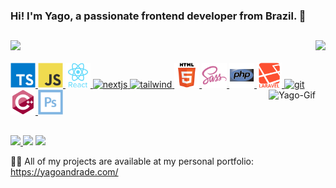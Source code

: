 ### Hi! I'm Yago, a passionate frontend developer from Brazil. 👋

##
 <div>
 <a href="https://github.com/yagoandrade">

  <img height="180em" src="https://github-readme-stats.vercel.app/api?username=yagoandrade&show_icons=true&theme=github_dark&include_all_commits=true&count_private=true"/>
  <img align="right" height="180em" src="https://github-readme-stats.vercel.app/api/top-langs/?username=yagoandrade&hide=jupyter%20notebook&layout=compact&langs_count=7&theme=github_dark"/>
</div>
<div style="display: inline_block;"><br>
    <a href="https://www.typescriptlang.org/" target="_blank" rel="noreferrer">
        <img src="https://raw.githubusercontent.com/devicons/devicon/master/icons/typescript/typescript-original.svg" alt="typescript" width="40" height="40"/>
    </a>
    <a href="https://developer.mozilla.org/en-US/docs/Web/JavaScript" target="_blank" rel="noreferrer">
        <img src="https://raw.githubusercontent.com/devicons/devicon/master/icons/javascript/javascript-original.svg" alt="javascript" width="40" height="40"/>
    </a>
    <a href="https://reactjs.org/" target="_blank" rel="noreferrer">
        <img src="https://raw.githubusercontent.com/devicons/devicon/master/icons/react/react-original-wordmark.svg" alt="react" width="40" height="40"/>
    </a>
    <a href="https://nextjs.org/" target="_blank" rel="noreferrer">
        <img src="https://cdn.aglty.io/bwql7jyk/Attachments/NewItems/image_20211214122557_0.png" alt="nextjs" width="40" height="40"/>
    </a>
    <a href="https://tailwindcss.com/" target="_blank" rel="noreferrer">
        <img src="https://www.vectorlogo.zone/logos/tailwindcss/tailwindcss-icon.svg" alt="tailwind" width="40" height="40"/>
    </a>
    <a href="https://www.w3.org/html/" target="_blank" rel="noreferrer">
        <img src="https://raw.githubusercontent.com/devicons/devicon/master/icons/html5/html5-original-wordmark.svg" alt="html5" width="40" height="40"/>
    </a>
    <a href="https://sass-lang.com" target="_blank" rel="noreferrer">
        <img src="https://raw.githubusercontent.com/devicons/devicon/master/icons/sass/sass-original.svg" alt="sass" width="40" height="40"/> 
    </a>
    <a href="https://www.php.net" target="_blank" rel="noreferrer">
        <img src="https://raw.githubusercontent.com/devicons/devicon/master/icons/php/php-original.svg" alt="php" width="40" height="40"/>
    </a>
    <a href="https://laravel.com/" target="_blank" rel="noreferrer">
        <img src="https://raw.githubusercontent.com/devicons/devicon/master/icons/laravel/laravel-plain-wordmark.svg" alt="laravel" width="40" height="40"/>
    </a>
    <a href="https://git-scm.com/" target="_blank" rel="noreferrer">
        <img src="https://www.vectorlogo.zone/logos/git-scm/git-scm-icon.svg" alt="git" width="40" height="40"/>
    </a>
    <a href="https://www.w3schools.com/cpp/" target="_blank" rel="noreferrer">
        <img src="https://raw.githubusercontent.com/devicons/devicon/master/icons/cplusplus/cplusplus-original.svg" alt="cplusplus" width="40" height="40"/>
    </a>
    <a href="https://www.photoshop.com/en" target="_blank" rel="noreferrer">
        <img src="https://raw.githubusercontent.com/devicons/devicon/master/icons/photoshop/photoshop-line.svg" alt="photoshop" width="40" height="40"/>
    </a>
<!--     <a href="https://nextjs.org/" target="_blank" rel="noreferrer">
        <img src="https://cdn.worldvectorlogo.com/logos/nextjs-2.svg" alt="nextjs" width="40" height="40"/>
    </a> -->

 
  <img align="right" alt="Yago-Gif" src="https://i.giphy.com/media/STx3VQPPCgvbzIKlw4/giphy-downsized.gif">
  
 </div>
  
  ##
  
   <a href="https://www.behance.net/yago-andrade/" target="_blank">
        <img src="https://img.shields.io/badge/Behance-0054F7?style=for-the-badge&logo=behance&logoColor=white" target="_blank">
    </a> 
  <a href="https://www.linkedin.com/in/YagoAndrade/" target="_blank"><img src="https://img.shields.io/badge/LinkedIn-0077B5?style=for-the-badge&logo=linkedin&logoColor=white" target="_blank"></a> 
  <a href = "mailto:ayav@ic.ufal.br"><img src="https://img.shields.io/badge/-Gmail-%23333?style=for-the-badge&logo=gmail&logoColor=white" target="_blank"></a>
<div> 
 
 👨‍💻 All of my projects are available at my personal portfolio: https://yagoandrade.com/

  <!--![Snake animation](https://github.com/yagoandrade/yagoandrade/blob/output/github-contribution-grid-snake.svg)-->
</div>
